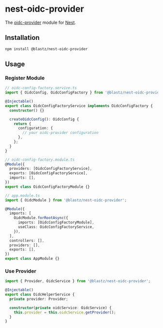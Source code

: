 # nest-oidc-provider

The [oidc-provider](https://github.com/panva/node-oidc-provider) module for [Nest](https://github.com/nestjs/nest).

## Installation

```bash
npm install @blastz/nest-oidc-provider
```

## Usage

### Register Module

```ts
// oidc-config-factory.service.ts
import { OidcConfig, OidcConfigFactory } from '@blastz/nest-oidc-provider';

@Injectable()
export class OidcConfigFactoryService implements OidcConfigFactory {
  constructor() {}

  createOidcConfig(): OidcConfig {
    return {
      configuration: {
        // your oidc-provider configuration
      },
    };
  }
}

// oidc-config-factory.module.ts
@Module({
  providers: [OidcConfigFactoryService],
  exports: [OidcConfigFactoryService],
  imports: [],
})
export class OidcConfigFactoryModule {}

// app.module.ts
import { OidcModule } from '@blastz/nest-oidc-provider';

@Module({
  imports: [
    OidcModule.forRootAsync({
      imports: [OidcConfigFactoryModule],
      useClass: OidcConfigFactoryService,
    }),
  ],
  controllers: [],
  providers: [],
  exports: [],
})
export class AppModule {}
```

### Use Provider

```ts
import { Provider, OidcService } from '@blastz/nest-oidc-provider';

@Injectable()
export class OidcHelperService {
  private provider: Provider;

  constructor(private oidcService: OidcService) {
    this.provider = this.oidcService.getProvider();
  }
}
```
